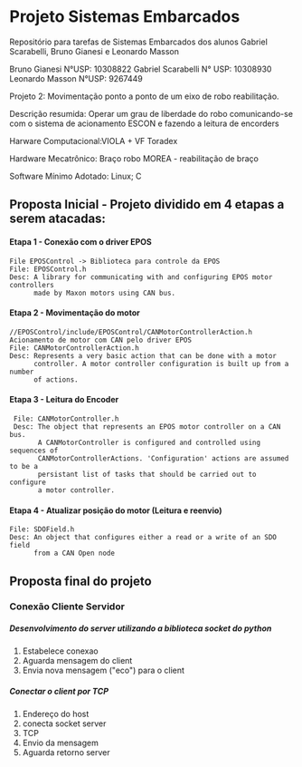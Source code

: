# Projeto Sistemas Embarcados
Repositório para tarefas de Sistemas Embarcados dos alunos Gabriel Scarabelli, Bruno Gianesi e Leonardo Masson

Bruno Gianesi N°USP: 10308822
Gabriel Scarabelli N° USP: 10308930
Leonardo Masson N°USP: 9267449

Projeto 2: Movimentação ponto a ponto de um eixo de robo reabilitação.

Descrição resumida: Operar um grau de liberdade do robo comunicando-se com o sistema de acionamento ESCON e fazendo a leitura de encorders

Harware Computacional:VIOLA + VF Toradex

Hardware Mecatrônico: Braço robo MOREA - reabilitação de braço

Software Mínimo Adotado: Linux; C




## Proposta Inicial - Projeto dividido em 4 etapas a serem atacadas:

  #### Etapa 1 - Conexão com o driver EPOS
    File EPOSControl -> Biblioteca para controle da EPOS
    File: EPOSControl.h
    Desc: A library for communicating with and configuring EPOS motor controllers
          made by Maxon motors using CAN bus.

  #### Etapa 2 - Movimentação do motor
    //EPOSControl/include/EPOSControl/CANMotorControllerAction.h
    Acionamento de motor com CAN pelo driver EPOS
    File: CANMotorControllerAction.h
    Desc: Represents a very basic action that can be done with a motor
          controller. A motor controller configuration is built up from a number
          of actions.

  #### Etapa 3 - Leitura do Encoder
     File: CANMotorController.h
     Desc: The object that represents an EPOS motor controller on a CAN bus.
           A CANMotorController is configured and controlled using sequences of
           CANMotorControllerActions. 'Configuration' actions are assumed to be a
           persistant list of tasks that should be carried out to configure
           a motor controller.

  #### Etapa 4 - Atualizar posição do motor (Leitura e reenvio)
    File: SDOField.h
    Desc: An object that configures either a read or a write of an SDO field
          from a CAN Open node
          
   
## Proposta final do projeto
### Conexão Cliente Servidor
##### Desenvolvimento do server utilizando a biblioteca socket do python
  1) Estabelece conexao
  2) Aguarda mensagem do client
  3) Envia nova mensagem ("eco") para o client
##### Conectar o client por TCP
  1) Endereço do host
  2) conecta socket server
  3) TCP
  4) Envio da mensagem
  5) Aguarda retorno server
